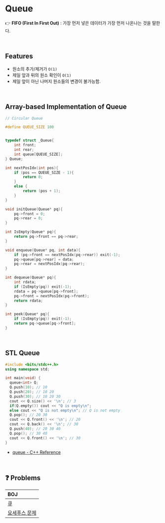 # Queue

👉 **FIFO (First In First Out)** : 가장 먼저 넣은 데이터가 가장 먼저 나온나는 것을 말한다.

<br/>

## Features

- 원소의 추가/제거가 `O(1)`
- 제일 앞과 뒤의 원소 확인이 `O(1)`
- 제일 앞이 아닌 나머지 원소들의 변경이 불가능함.

<br/>

## Array-based Implementation of Queue

```cpp
// Circular Queue

#define QUEUE_SIZE 100


typedef struct _Queue{
    int front;
    int rear;
    int queue[QUEUE_SIZE];
} Queue;

int nextPosIdx(int pos){
    if (pos == QUEUE_SIZE - 1){
        return 0;
    }
    else {
        return (pos + 1);
    }
}

void initQueue(Queue* pq){
    pq->front = 0;
    pq->rear = 0;
}

int IsEmpty(Queue* pq){
    return pq->front == pq->rear;
}

void enqueue(Queue* pq, int data){
    if (pq->front == nextPosIdx(pq->rear)) exit(-1);
    pq->queue[pq->rear] = data;
    pq->rear = nextPosIdx(pq->rear);
}

int dequeue(Queue* pq){
    int rdata;
    if (IsEmpty(pq)) exit(-1);
    rdata = pq->queue[pq->front];
    pq->front = nextPosIdx(pq->front);
    return rdata;
}

int peek(Queue* pq){
    if (IsEmpty(pq)) exit(-1);
    return pq->queue[pq->front];
}
```

<br/>

## STL Queue

```cpp
#include <bits/stdc++.h>
using namespace std;

int main(void) {
  queue<int> Q;
  Q.push(10); // 10
  Q.push(20); // 10 20
  Q.push(30); // 10 20 30
  cout << Q.size() << '\n'; // 3
  if(Q.empty()) cout << "Q is empty\n";
  else cout << "Q is not empty\n"; // Q is not empty
  Q.pop(); // 20 30
  cout << Q.front() << '\n'; // 20
  cout << Q.back() << '\n'; // 30
  Q.push(40); // 20 30 40
  Q.pop(); // 30 40
  cout << Q.front() << '\n'; // 30
}
```

- [queue - C++ Reference](https://m.cplusplus.com/reference/queue/queue/)

<br/>

## ❓ Problems

| BOJ                                                                               |
| :-------------------------------------------------------------------------------- |
| [큐](https://github.com/eunnbi/algorithm/blob/main/queue/BOJ/10845.cpp)           |
| [요세푸스 문제](https://github.com/eunnbi/algorithm/blob/main/queue/BOJ/1158.cpp) |
